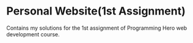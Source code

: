 # Personal Website(1st Assignment)

Contains my solutions for the 1st assignment of Programming Hero web development course.
